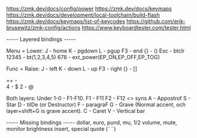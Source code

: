 https://zmk.dev/docs/config/power
https://zmk.dev/docs/keymaps
https://zmk.dev/docs/development/local-toolchain/build-flash
https://zmk.dev/docs/keymaps/list-of-keycodes
https://github.com/erik-brusewitz/zmk-config/actions
https://www.keyboardtester.com/tester.html

----- Layered bindings -----



Menu = Lower:
J - home
K - pgdown
L - pgup
F3 - end
{} - ()
Esc - btclr
12345 - bt(1,2,3,4,5)
678  - ext_power(EP_ON,EP_OFF,EP_TOG)

Func = Raise:
J - left
K - down
L - up
F3 - right
{} - []

=+ - \
4 - $
2 - @

Both layers:
Under 1-0 - F1-F10.
F1 - F11
F2 - F12
<> syns
A - Appostrof
S - Star
D - tilDe (or Destructor)
F - paragraF
G - Grave (Normal accent, och layer+shift+G is grave accent).
C - Caret
V - Vertical bar



----- Missing bindings -----
dollar, euro, pund, mu, 1/2
volume, mute, monitor brightness
insert, special quote (¨¨)